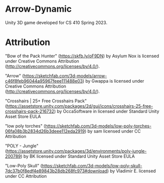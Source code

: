 # Arrow-Dynamic

Unity 3D game developed for CS 410 Spring 2023.

# Attribution

"Bow of the Pack Hunter" (https://skfb.ly/oF9DN) by Asylum Nox is licensed under Creative Commons Attribution (http://creativecommons.org/licenses/by/4.0/).

"Arrow" (https://sketchfab.com/3d-models/arrow-c46f8feb96044a95967feee111488e03) by Gwappa is licensed under Creative Commons Attribution (http://creativecommons.org/licenses/by/4.0/).

"Crosshairs | 25+ Free Crosshairs Pack" (https://assetstore.unity.com/packages/2d/gui/icons/crosshairs-25-free-crosshairs-pack-216732) by OccaSoftware in licensed under Standard Unity Asset Store EULA

"low poly torches" (https://sketchfab.com/3d-models/low-poly-torches-06fa08b3b2834d26b3deee112eda2919) by sam licensed under CC Attribution

"POLY - Jungle" (https://assetstore.unity.com/packages/3d/environments/poly-jungle-200789) by BK licensed under Standard Unity Asset Store EULA

"Low-Poly Skull"  (https://sketchfab.com/3d-models/low-poly-skull-7dc37b0f8edf4e89843b28db268fc973#download) by Vladimir E. licensed under CC Attribution
